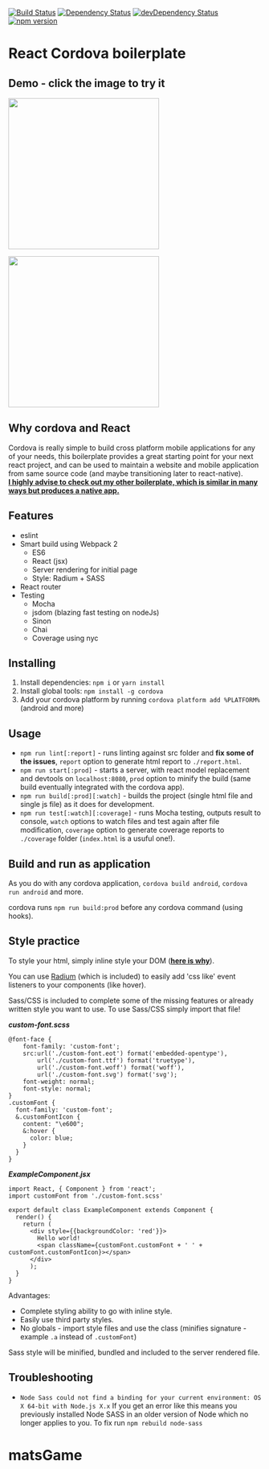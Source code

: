 [![Build Status](https://travis-ci.org/unimonkiez/react-cordova-boilerplate.svg)](https://travis-ci.org/unimonkiez/react-cordova-boilerplate)
[![Dependency Status](https://david-dm.org/unimonkiez/react-cordova-boilerplate.svg)](https://david-dm.org/unimonkiez/react-cordova-boilerplate)
[![devDependency Status](https://david-dm.org/unimonkiez/react-cordova-boilerplate/dev-status.svg)](https://david-dm.org/unimonkiez/react-cordova-boilerplate#info=devDependencies)
[![npm version](https://badge.fury.io/js/react-cordova-boilerplate.svg)](http://badge.fury.io/js/react-cordova-boilerplate)
# React Cordova boilerplate
## Demo - click the image to try it
[<img src="https://raw.githubusercontent.com/unimonkiez/react-cordova-boilerplate/gh-pages/resources/demo.jpg" width="300" />](http://unimonkiez.github.io/react-cordova-boilerplate/)

<img src="https://raw.githubusercontent.com/unimonkiez/react-cordova-boilerplate/gh-pages/resources/demo.gif" width="300" />

## Why cordova  and React
Cordova is really simple to build cross platform mobile applications for any of your needs, this boilerplate provides a great starting point for your next react project, and can be used to maintain a website and mobile application from same source code (and maybe transitioning later to react-native).  
**[I highly advise to check out my other boilerplate, which is similar in many ways but produces a native app.](https://github.com/unimonkiez/react-platformula-boilerplate)**

## Features
* eslint
* Smart build using Webpack 2
  * ES6
  * React (jsx)
  * Server rendering for initial page
  * Style: Radium + SASS
* React router
* Testing
  * Mocha
  * jsdom (blazing fast testing on nodeJs)
  * Sinon
  * Chai
  * Coverage using nyc

## Installing
1. Install dependencies: ```npm i``` or ```yarn install```
2. Install global tools: ```npm install -g cordova```
3. Add your cordova platform by running ```cordova platform add %PLATFORM%``` (android and more)

## Usage
- ```npm run lint[:report]``` - runs linting against src folder and **fix some of the issues**, `report` option to generate html report to `./report.html`.
- ```npm run start[:prod]``` - starts a server, with react model replacement and devtools on `localhost:8080`, `prod` option to minify the build (same build eventually integrated with the cordova app).
- ```npm run build[:prod][:watch]``` - builds the project (single html file and single js file) as it does for development.
- ```npm run test[:watch][:coverage]``` - runs Mocha testing, outputs result to console, `watch` options to watch files and test again after file modification, `coverage` option to generate coverage reports to `./coverage` folder (`index.html` is a usuful one!).

## Build and run as application
As you do with any cordova application, ```cordova build android```, ```cordova run android``` and more.

cordova runs ```npm run build:prod``` before any cordova command (using hooks).

## Style practice
To style your html, simply inline style your DOM ([**here is why**](https://github.com/erikras/react-redux-universal-hot-example/blob/master/docs/InlineStyles.md)).

You can use [Radium](https://github.com/FormidableLabs/radium) (which is included) to easily add 'css like' event listeners to your components (like hover).

Sass/CSS is included to complete some of the missing features or already written style you want to use.
To use Sass/CSS simply import that file!

***custom-font.scss***

```
@font-face {
	font-family: 'custom-font';
	src:url('./custom-font.eot') format('embedded-opentype'),
		url('./custom-font.ttf') format('truetype'),
		url('./custom-font.woff') format('woff'),
		url('./custom-font.svg') format('svg');
	font-weight: normal;
	font-style: normal;
}
.customFont {
  font-family: 'custom-font';  
  &.customFontIcon {
    content: "\e600";
    &:hover {
      color: blue;
    }
  }
}
```

***ExampleComponent.jsx***

```
import React, { Component } from 'react';
import customFont from './custom-font.scss'

export default class ExampleComponent extends Component {
  render() {
    return (
      <div style={{backgroundColor: 'red'}}>
        Hello world!
        <span className={customFont.customFont + ' ' + customFont.customFontIcon}></span>
      </div>
      );
  }
}
```

Advantages:
* Complete styling ability to go with inline style.
* Easily use third party styles.
* No globals - import style files and use the class (minifies signature - example ```.a``` instead of ```.customFont```)

Sass style will be minified, bundled and included to the server rendered file.


## Troubleshooting
- ```Node Sass could not find a binding for your current environment: OS X 64-bit with Node.js X.x``` If you get an error like this means you previously installed Node SASS in an older version of Node which no longer applies to you. To fix run ```npm rebuild node-sass```
# matsGame
